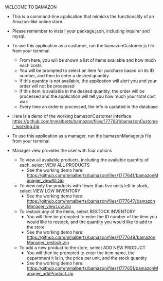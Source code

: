 WELCOME TO BAMAZON

* This is a command-line application that mimicks the functionality of an Amazon-like online store.
* Please remember to install your package.json, including inquirer and mysql.

* To use this application as a customer, run the bamazonCustomer.js file from your terminal.
    * From here, you will be shown a list of items available and how much each costs.
    * You will be prompted to select an item for purchase based on its ID number, and then to enter a desired quantity
    * If this quantity is not available, the application will alert you and your order will not be processed
    * If this item is available in the desired quantity, the order will be processed and the application will tell you how much your total cost was
    * Every time an order is processed, the info is updated in the database
    
* Here is a demo of the working bamazonCustomer interface
https://github.com/mmalberts/bamazon/files/1777631/bamazonCustomer_working.zip

* To use this application as a manager, run the bamazonManager.js file from your terminal.
* Manager view provides the user with four options
    * To view all available products, including the available quantity of each, select VIEW ALL PRODUCTS
        * See the working demo here:
        https://github.com/mmalberts/bamazon/files/1777641/bamazonManager_viewAll.zip
    * To view only the products with fewer than five units left in stock, select VIEW LOW INVENTORY
        * See the working demo here:
        https://github.com/mmalberts/bamazon/files/1777647/bamazonManager_viewLow.zip
    * To restock any of the items, select RESTOCK INVENTORY
        * You will then be prompted to enter the ID number of the item you would like to restock, and the quantity you would like to add to the store
        * See the working demo here:
        https://github.com/mmalberts/bamazon/files/1777649/bamazonManager_restock.zip
    * To add a new product to the store, select ADD NEW PRODUCT
        * You will then be prompted to enter the item name, the department it is in, the price per unit, and the stock quantity
        * See the working demo here:
        https://github.com/mmalberts/bamazon/files/1777651/bamazonManager_addProduct.zip
